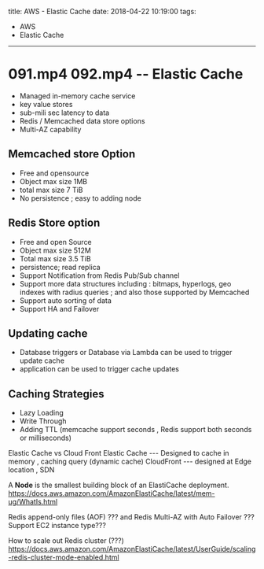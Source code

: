 title: AWS - Elastic Cache
date: 2018-04-22 10:19:00
tags:
- AWS
- Elastic Cache
---

# 091.mp4 092.mp4 -- Elastic Cache

* Managed in-memory cache service
* key value stores
* sub-mili sec latency to data
* Redis / Memcached data store options
* Multi-AZ capability

## Memcached store Option

* Free and opensource
* Object max size 1MB
* total max size 7 TiB
* No persistence ; easy to adding node

## Redis Store option

* Free and open Source
* Object max size 512M
* Total max size 3.5 TiB
* persistence; read replica
* Support Notification from Redis Pub/Sub channel
* Support more data structures including : bitmaps, hyperlogs, geo indexes with radius queries ; and also those supported by Memcached
* Support auto sorting of data
* Support HA and Failover

## Updating cache

* Database triggers or Database via Lambda can be used to trigger update cache
* application can be used to trigger cache updates


## Caching Strategies

* Lazy Loading
* Write Through
* Adding TTL (memcache support seconds , Redis support both seconds or milliseconds)

Elastic Cache vs Cloud Front
Elastic Cache --- Designed to cache in memory , caching query (dynamic cache)
CloudFront --- designed at Edge location , SDN


A __Node__ is the smallest building block of an ElastiCache deployment.
https://docs.aws.amazon.com/AmazonElastiCache/latest/mem-ug/WhatIs.html

Redis append-only files (AOF) ??? and Redis Multi-AZ with Auto Failover ???
Support EC2 instance type???

How to scale out Redis cluster (???)
https://docs.aws.amazon.com/AmazonElastiCache/latest/UserGuide/scaling-redis-cluster-mode-enabled.html
